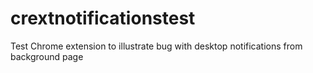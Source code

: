 crextnotificationstest
======================

Test Chrome extension to illustrate bug with desktop notifications from background page
